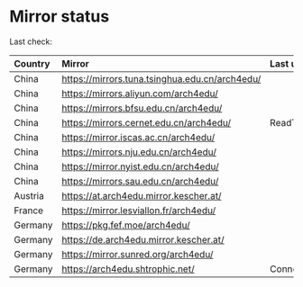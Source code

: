 <script src="./time.js"></script>
# Mirror status
Last check: <script type="text/javascript">localize(1758040210.4247136);</script>

|Country|Mirror|Last update|
|:------|:-----|:----------|
|China|https://mirrors.tuna.tsinghua.edu.cn/arch4edu/|<script type="text/javascript">localize(1758005139);</script>|
|China|https://mirrors.aliyun.com/arch4edu/|<script type="text/javascript">localize(1758005139);</script>|
|China|https://mirrors.bfsu.edu.cn/arch4edu/|<script type="text/javascript">localize(1758005139);</script>|
|China|https://mirrors.cernet.edu.cn/arch4edu/|ReadTimeout|
|China|https://mirror.iscas.ac.cn/arch4edu/|<script type="text/javascript">localize(1758005139);</script>|
|China|https://mirrors.nju.edu.cn/arch4edu/|<script type="text/javascript">localize(1757919051);</script>|
|China|https://mirror.nyist.edu.cn/arch4edu/|<script type="text/javascript">localize(1758005139);</script>|
|China|https://mirrors.sau.edu.cn/arch4edu/|<script type="text/javascript">localize(1756795646);</script>|
|Austria|https://at.arch4edu.mirror.kescher.at/|<script type="text/javascript">localize(1756104457);</script>|
|France|https://mirror.lesviallon.fr/arch4edu/|<script type="text/javascript">localize(1756709288);</script>|
|Germany|https://pkg.fef.moe/arch4edu/|<script type="text/javascript">localize(1756104457);</script>|
|Germany|https://de.arch4edu.mirror.kescher.at/|<script type="text/javascript">localize(1756104457);</script>|
|Germany|https://mirror.sunred.org/arch4edu/|<script type="text/javascript">localize(1758005139);</script>|
|Germany|https://arch4edu.shtrophic.net/|ConnectionError|

<script src="./tablefilter/tablefilter.js"></script>
<script src="./table.js"></script>